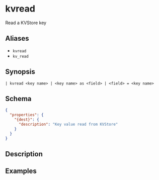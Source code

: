 # kvread

Read a KVStore key
## Aliases

* `kvread`
* `kv_read`

## Synopsis

```shell
| kvread <key name> | <key name> as <field> | <field> = <key name>
```

## Schema

```json
{
  "properties": {
    "{dest}": {
      "description": "Key value read from KVStore"
    }
  }
}
```

## Description

## Examples
